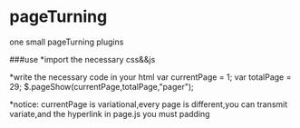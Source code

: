 pageTurning
===========

one small pageTurning plugins

###use
*import the necessary css&&js
  <link type="text/css" rel="stylesheet" href="pageTuring.css">
  <script type="text/javascript" src="jquery-1.9.1.min.js"></script> 
  <script type="text/javascript" src="page.js"></script> 
*write the necessary code in your html
  var currentPage = 1;
  var totalPage = 29;
  $.pageShow(currentPage,totalPage,"pager");
  
*notice:
  currentPage is variational,every page is different,you can transmit variate,and the hyperlink in page.js you must padding
